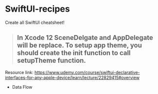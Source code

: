 # SwiftUI-recipes
Create all SwiftUI cheatsheet!

> ## In Xcode 12 SceneDelgate and AppDelegate will be replace. To setup app theme, you should create the init function to call setupTheme function.
Resource link: https://www.udemy.com/course/swiftui-declarative-interfaces-for-any-apple-device/learn/lecture/22829415#overview 

- Data Flow
